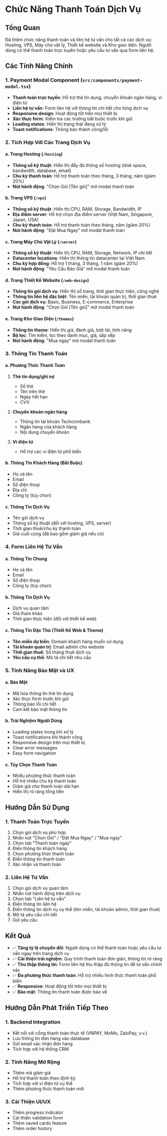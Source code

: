 # Chức Năng Thanh Toán Dịch Vụ

## Tổng Quan
Đã thêm chức năng thanh toán và liên hệ tư vấn cho tất cả các dịch vụ: Hosting, VPS, Máy chủ vật lý, Thiết kế website và Kho giao diện. Người dùng có thể thanh toán trực tuyến hoặc yêu cầu tư vấn qua form liên hệ.

## Các Tính Năng Chính

### 1. Payment Modal Component (`src/components/payment-modal.tsx`)
- **Thanh toán trực tuyến**: Hỗ trợ thẻ tín dụng, chuyển khoản ngân hàng, ví điện tử
- **Liên hệ tư vấn**: Form liên hệ với thông tin chi tiết cho từng dịch vụ
- **Responsive design**: Hoạt động tốt trên mọi thiết bị
- **Xác thực form**: Kiểm tra các trường bắt buộc trước khi gửi
- **Loading states**: Hiển thị trạng thái đang xử lý
- **Toast notifications**: Thông báo thành công/lỗi

### 2. Tích Hợp Với Các Trang Dịch Vụ

#### a. Trang Hosting (`/hosting`)
- **Thông số kỹ thuật**: Hiển thị đầy đủ thông số hosting (disk space, bandwidth, database, email)
- **Chu kỳ thanh toán**: Hỗ trợ thanh toán theo tháng, 3 tháng, năm (giảm 20%)
- **Nút hành động**: "Chọn Gói [Tên gói]" mở modal thanh toán

#### b. Trang VPS (`/vps`)
- **Thông số kỹ thuật**: Hiển thị CPU, RAM, Storage, Bandwidth, IP
- **Địa điểm server**: Hỗ trợ chọn địa điểm server (Việt Nam, Singapore, Japan, USA)
- **Chu kỳ thanh toán**: Hỗ trợ thanh toán theo tháng, năm (giảm 20%)
- **Nút hành động**: "Đặt Mua Ngay" mở modal thanh toán

#### c. Trang Máy Chủ Vật Lý (`/server`)
- **Thông số kỹ thuật**: Hiển thị CPU, RAM, Storage, Network, IP chi tiết
- **Datacenter locations**: Hiển thị thông tin datacenter tại Việt Nam
- **Chu kỳ hợp đồng**: Hỗ trợ 1 tháng, 3 tháng, 1 năm (giảm 20%)
- **Nút hành động**: "Yêu Cầu Báo Giá" mở modal thanh toán

#### d. Trang Thiết Kế Website (`/web-design`)
- **Thông tin gói dịch vụ**: Hiển thị số trang, thời gian thực hiện, công nghệ
- **Thông tin liên hệ đặc biệt**: Tên miền, tài khoản quản trị, thời gian thuê
- **Các gói dịch vụ**: Basic, Business, E-commerce, Enterprise
- **Nút hành động**: "Chọn Gói [Tên gói]" mở modal thanh toán

#### e. Trang Kho Giao Diện (`/themes`)
- **Thông tin theme**: Hiển thị giá, đánh giá, lượt tải, tính năng
- **Bộ lọc**: Tìm kiếm, lọc theo danh mục, giá, sắp xếp
- **Nút hành động**: "Mua ngay" mở modal thanh toán

### 3. Thông Tin Thanh Toán

#### a. Phương Thức Thanh Toán
1. **Thẻ tín dụng/ghi nợ**
   - Số thẻ
   - Tên trên thẻ
   - Ngày hết hạn
   - CVV

2. **Chuyển khoản ngân hàng**
   - Thông tin tài khoản Techcombank
   - Ngân hàng của khách hàng
   - Nội dung chuyển khoản

3. **Ví điện tử**
   - Hỗ trợ các ví điện tử phổ biến

#### b. Thông Tin Khách Hàng (Bắt Buộc)
- Họ và tên
- Email
- Số điện thoại
- Địa chỉ
- Công ty (tùy chọn)

#### c. Thông Tin Dịch Vụ
- Tên gói dịch vụ
- Thông số kỹ thuật (đối với hosting, VPS, server)
- Thời gian thuê/chu kỳ thanh toán
- Giá cuối cùng (đã bao gồm giảm giá nếu có)

### 4. Form Liên Hệ Tư Vấn

#### a. Thông Tin Chung
- Họ và tên
- Email
- Số điện thoại
- Công ty (tùy chọn)

#### b. Thông Tin Dịch Vụ
- Dịch vụ quan tâm
- Giá tham khảo
- Thời gian thực hiện (đối với thiết kế web)

#### c. Thông Tin Đặc Thù (Thiết Kế Web & Theme)
- **Tên miền dự kiến**: Domain khách hàng muốn sử dụng
- **Tài khoản quản trị**: Email admin cho website
- **Thời gian thuê**: Số tháng thuê dịch vụ
- **Yêu cầu cụ thể**: Mô tả chi tiết nhu cầu

### 5. Tính Năng Bảo Mật và UX

#### a. Bảo Mật
- Mã hóa thông tin thẻ tín dụng
- Xác thực form trước khi gửi
- Thông báo lỗi chi tiết
- Cam kết bảo mật thông tin

#### b. Trải Nghiệm Người Dùng
- Loading states trong khi xử lý
- Toast notifications khi thành công
- Responsive design trên mọi thiết bị
- Clear error messages
- Easy form navigation

#### c. Tùy Chọn Thanh Toán
- Nhiều phương thức thanh toán
- Hỗ trợ nhiều chu kỳ thanh toán
- Giảm giá cho thanh toán dài hạn
- Hiển thị rõ ràng tổng tiền

## Hướng Dẫn Sử Dụng

### 1. Thanh Toán Trực Tuyến
1. Chọn gói dịch vụ phù hợp
2. Nhấn nút "Chọn Gói" / "Đặt Mua Ngay" / "Mua ngay"
3. Chọn tab "Thanh toán ngay"
4. Điền thông tin khách hàng
5. Chọn phương thức thanh toán
6. Điền thông tin thanh toán
7. Xác nhận và thanh toán

### 2. Liên Hệ Tư Vấn
1. Chọn gói dịch vụ quan tâm
2. Nhấn nút hành động trên dịch vụ
3. Chọn tab "Liên hệ tư vấn"
4. Điền thông tin liên hệ
5. Điền thông tin dịch vụ cụ thể (tên miền, tài khoản admin, thời gian thuê)
6. Mô tả yêu cầu chi tiết
7. Gửi yêu cầu

## Kết Quả

- ✅ **Tăng tỷ lệ chuyển đổi**: Người dùng có thể thanh toán hoặc yêu cầu tư vấn ngay trên trang dịch vụ
- ✅ **Cải thiện trải nghiệm**: Quy trình thanh toán đơn giản, thông tin rõ ràng
- ✅ **Thu thập thông tin**: Form liên hệ thu thập đủ thông tin để tư vấn chính xác
- ✅ **Đa phương thức thanh toán**: Hỗ trợ nhiều hình thức thanh toán phổ biến
- ✅ **Responsive**: Hoạt động tốt trên mọi thiết bị
- ✅ **Bảo mật**: Thông tin thanh toán được bảo vệ

## Hướng Dẫn Phát Triển Tiếp Theo

### 1. Backend Integration
- Kết nối với cổng thanh toán thực tế (VNPAY, MoMo, ZaloPay, v.v.)
- Lưu thông tin đơn hàng vào database
- Gửi email xác nhận đơn hàng
- Tích hợp với hệ thống CRM

### 2. Tính Năng Mở Rộng
- Thêm mã giảm giá
- Hỗ trợ thanh toán theo định kỳ
- Tích hợp với ví điện tử cụ thể
- Thêm phương thức thanh toán mới

### 3. Cải Thiện UI/UX
- Thêm progress indicator
- Cải thiện validation form
- Thêm saved cards feature
- Thêm order history